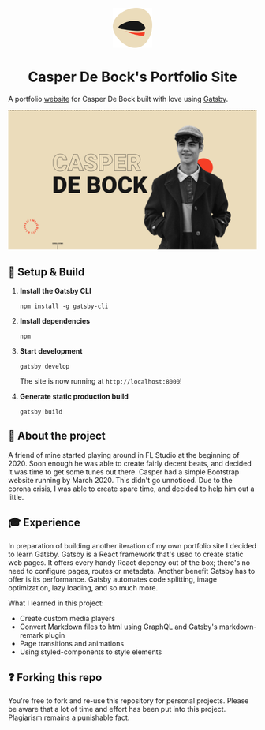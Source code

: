<p align="center">
  <a href="https://www.casper.ga">
    <img alt="Casper De Bock" src="https://github.com/GillesDP/CasperDeBock/blob/master/src/images/logo.png" width="80" />
  </a>
</p>
<h1 align="center">
  Casper De Bock's Portfolio Site
</h1>

A portfolio [website](https://www.casper.ga) for Casper De Bock built with love using [Gatsby](https://www.gatsbyjs.org/).

![Preview](https://github.com/GillesDP/CasperDeBock/blob/master/src/images/preview.png)

## 🔌 Setup & Build
1.  **Install the Gatsby CLI**
    ```shell
    npm install -g gatsby-cli
    ```

1.  **Install dependencies**
    ```shell
    npm
    ```

1.  **Start development**
    ```shell
    gatsby develop
    ```
    The site is now running at `http://localhost:8000`!

1.  **Generate static production build**
    ```shell
    gatsby build
    ```

## 👀 About the project
A friend of mine started playing around in FL Studio at the beginning of 2020. Soon enough he was able to create fairly decent beats, and decided it was time to get some tunes out there. Casper had a simple Bootstrap website running by March 2020. This didn't go unnoticed. Due to the corona crisis, I was able to create spare time, and decided to help him out a little.

## 🎓 Experience
In preparation of building another iteration of my own portfolio site I decided to learn Gatsby. Gatsby is a React framework that's used to create static web pages. It offers every handy React depency out of the box; there's no need to configure pages, routes or metadata. Another benefit Gatsby has to offer is its performance. Gatsby automates code splitting, image optimization, lazy loading, and so much more.

What I learned in this project:
* Create custom media players
* Convert Markdown files to html using GraphQL and Gatsby's markdown-remark plugin
* Page transitions and animations
* Using styled-components to style elements

## ❓ Forking this repo
You're free to fork and re-use this repository for personal projects. Please be aware that a lot of time and effort has been put into this project. Plagiarism remains a punishable fact.